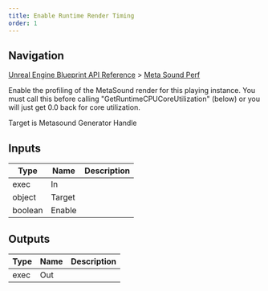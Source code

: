 ```yaml
---
title: Enable Runtime Render Timing
order: 1
---
```

## Navigation

[Unreal Engine Blueprint API Reference](https://dev.epicgames.com/documentation/en-us/unreal-engine/BlueprintAPI) > [Meta Sound Perf](https://dev.epicgames.com/documentation/en-us/unreal-engine/BlueprintAPI/MetaSoundPerf)

Enable the profiling of the MetaSound render for this playing instance. You
must call this before calling "GetRuntimeCPUCoreUtilization" (below) or you will just
get 0.0 back for core utilization.

Target is Metasound Generator Handle

## Inputs

| Type | Name | Description |
| --- | --- | --- |
| exec | In |  |
| object | Target |  |
| boolean | Enable |  |

## Outputs

| Type | Name | Description |
| --- | --- | --- |
| exec | Out |  |
